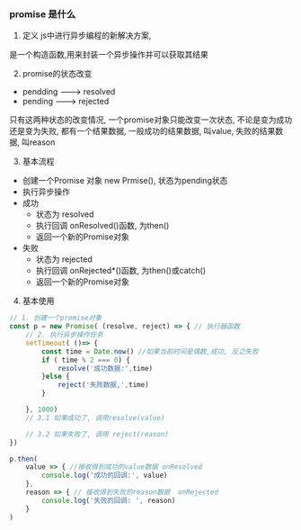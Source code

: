 ### promise 是什么
1. 定义
js中进行异步编程的新解决方案,

是一个构造函数,用来封装一个异步操作并可以获取其结果

2. promise的状态改变
* pendding --->  resolved
* pending ---> rejected

只有这两种状态的改变情况, 一个promise对象只能改变一次状态, 不论是变为成功还是变为失败,
都有一个结果数据, 一般成功的结果数据, 叫value, 失败的结果数据, 叫reason

3. 基本流程

* 创建一个Promise 对象 new Prmise(), 状态为pending状态
* 执行异步操作
* 成功
    * 状态为 resolved
    * 执行回调  onResolved()函数,  为then()
    * 返回一个新的Promise对象
* 失败
    * 状态为 rejected
    * 执行回调 onRejected*()函数,  为then()或catch()
    * 返回一个新的Promise对象
4. 基本使用
```js
// 1. 创建一个promise对象
const p = new Promise( (resolve, reject) => { // 执行器函数
    // 2. 执行异步操作任务
    setTimeout( ()=> {
        const time = Date.now() //如果当前时间是偶数,成功, 反之失败
        if ( time % 2 === 0) {
            resolve('成功数据:',time)
        }else {
            reject('失败数据,',time)
        }

    }, 1000)
    // 3.1 如果成功了, 调用resolve(value)

    // 3.2 如果失败了, 调用 reject(reason)
})

p.then(
    value => { //接收得到成功的value数据 onResolved
        console.log('成功的回调:', value)
    },
    reason => { // 接收得到失败的reason数据  onRejected
        console.log('失败的回调: ', reason)
    }
)

```